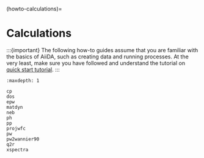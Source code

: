 (howto-calculations)=

# Calculations

:::{important}
The following how-to guides assume that you are familiar with the basics of AiiDA, such as creating data and running processes.
At the very least, make sure you have followed and understand the tutorial on [quick start tutorial](#quick-start).
:::

```{toctree}
:maxdepth: 1

cp
dos
epw
matdyn
neb
ph
pp
projwfc
pw
pw2wannier90
q2r
xspectra
```
